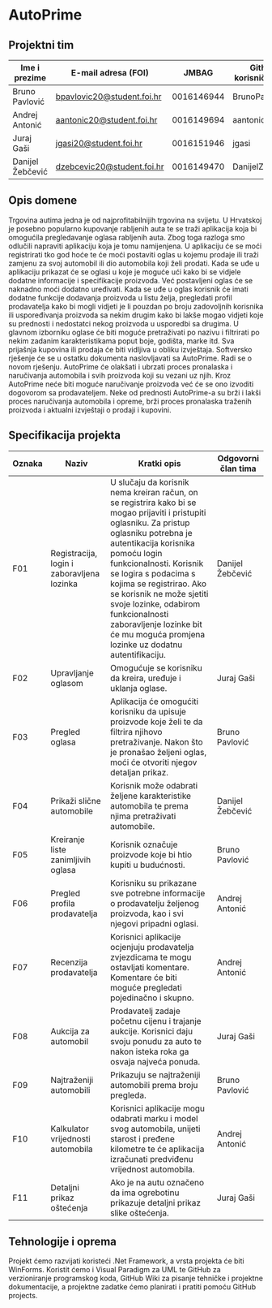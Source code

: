 # AutoPrime

## Projektni tim

Ime i prezime | E-mail adresa (FOI) | JMBAG | Github korisničko ime
------------  | ------------------- | ----- | ---------------------
Bruno Pavlović | bpavlovic20@student.foi.hr | 0016146944  | BrunoPavlovic
Andrej Antonić | aantonic20@student.foi.hr | 0016149694 | aantonic20
Juraj Gaši | jgasi20@student.foi.hr | 0016151946 | jgasi
Danijel Žebčević | dzebcevic20@student.foi.hr | 0016149470 | DanijelZebcevic

## Opis domene
Trgovina autima jedna je od najprofitabilnijih trgovina na svijetu. U Hrvatskoj je posebno popularno kupovanje rabljenih auta te se traži aplikacija koja bi omogućila pregledavanje oglasa rabljenih auta. Zbog toga razloga smo odlučili napraviti aplikaciju koja je tomu namijenjena. U aplikaciju će se moći registrirati tko god hoće te će moći postaviti oglas u kojemu prodaje ili traži zamjenu za svoj automobil ili dio automobila koji želi prodati. Kada se uđe u aplikaciju prikazat će se oglasi u koje je moguće ući kako bi se vidjele dodatne informacije i specifikacije proizvoda. Već postavljeni oglas će se naknadno moći dodatno uređivati. Kada se uđe u oglas korisnik će imati dodatne funkcije dodavanja proizvoda u listu želja, pregledati profil prodavatelja kako bi mogli vidjeti je li pouzdan po broju zadovoljnih korisnika ili uspoređivanja proizvoda sa nekim drugim kako bi lakše mogao vidjeti koje su prednosti i nedostatci nekog proizvoda u usporedbi sa drugima. U glavnom izborniku oglase će biti moguće pretraživati po nazivu i filtrirati po nekim zadanim karakteristikama poput boje, godišta, marke itd. Sva prijašnja kupovina ili prodaja će biti vidljiva u obliku izvještaja. Softversko rješenje će se u ostatku dokumenta naslovljavati sa AutoPrime. Radi se o novom rješenju. AutoPrime će olakšati i ubrzati proces pronalaska i naručivanja automobila i svih proizvoda koji su vezani uz njih. Kroz AutoPrime neće biti moguće naručivanje proizvoda već će se ono izvoditi dogovorom sa prodavateljem. Neke od prednosti AutoPrime-a su brži i lakši proces naručivanja automobila i opreme, brži proces pronalaska traženih proizvoda i aktualni izvještaji o prodaji i kupovini.


## Specifikacija projekta
Oznaka | Naziv | Kratki opis | Odgovorni član tima
------ | ----- | ----------- | -------------------
F01 | Registracija, login i zaboravljena lozinka | U slučaju da korisnik nema kreiran račun, on se registrira kako bi se mogao prijaviti i pristupiti oglasniku.  Za pristup oglasniku potrebna je autentikacija korisnika pomoću login funkcionalnosti. Korisnik se logira s podacima s kojima se registrirao. Ako se korisnik ne može sjetiti svoje lozinke, odabirom funkcionalnosti zaboravljenje lozinke bit će mu moguća promjena lozinke uz dodatnu autentifikaciju. | Danijel Žebčević
F02 | Upravljanje oglasom | Omogućuje se korisniku da kreira, uređuje i uklanja oglase. | Juraj Gaši
F03 | Pregled oglasa | Aplikacija će omogućiti korisniku da upisuje proizvode koje želi te da filtrira njihovo pretraživanje. Nakon što je pronašao željeni oglas, moći će otvoriti njegov detaljan prikaz. | Bruno Pavlović
F04 | Prikaži slične automobile | Korisnik može odabrati željene karakteristike automobila te prema njima pretraživati automobile. | Danijel Žebčević
F05 | Kreiranje liste zanimljivih oglasa | Korisnik označuje proizvode koje bi htio kupiti u budućnosti. | Bruno Pavlović
F06 | Pregled profila prodavatelja | Korisniku su prikazane sve potrebne informacije o prodavatelju željenog proizvoda, kao i svi njegovi pripadni oglasi. | Andrej Antonić
F07 | Recenzija prodavatelja | Korisnici aplikacije ocjenjuju prodavatelja zvjezdicama te mogu ostavljati komentare. Komentare će biti moguće pregledati pojedinačno i skupno. | Andrej Antonić
F08 | Aukcija za automobil | Prodavatelj zadaje početnu cijenu i trajanje aukcije. Korisnici daju svoju ponudu za auto te nakon isteka roka ga osvaja najveća ponuda.  | Juraj Gaši
F09 | Najtraženiji automobili | Prikazuju se najtraženiji automobili prema broju pregleda. | Bruno Pavlović
F10 | Kalkulator vrijednosti automobila | Korisnici aplikacije mogu odabrati marku i model svog automobila, unijeti starost i pređene kilometre te će aplikacija izračunati predviđenu vrijednost automobila. | Andrej Antonić
F11 | Detaljni prikaz oštećenja | Ako je na autu označeno da ima ogrebotinu prikazuje detaljni prikaz slike oštećenja. | Juraj Gaši


## Tehnologije i oprema
Projekt ćemo razvijati koristeći .Net Framework, a vrsta projekta će biti WinForms. Koristit ćemo i Visual Paradigm za UML te GitHub za verzioniranje programskog koda, GitHub Wiki za pisanje tehničke i projektne dokumentacije, a projektne zadatke ćemo planirati i pratiti pomoću GitHub projects.
